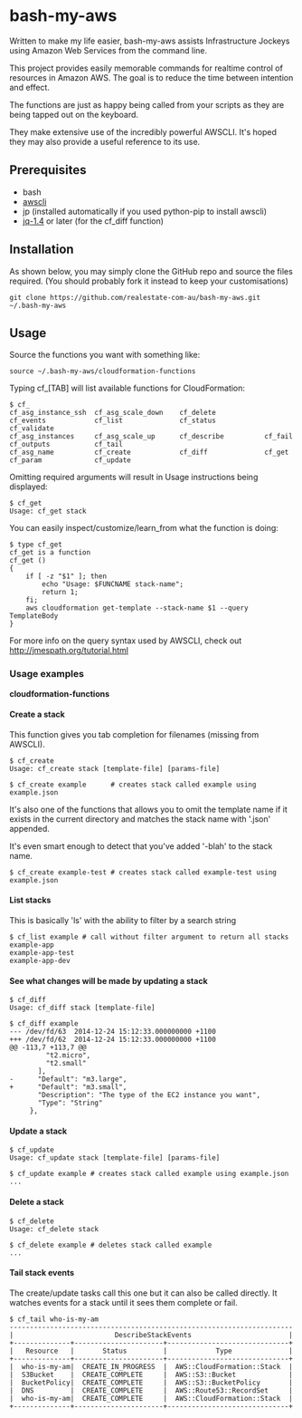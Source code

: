 bash-my-aws
===========

Written to make my life easier, bash-my-aws assists Infrastructure Jockeys using 
Amazon Web Services from the command line.

This project provides easily memorable commands for realtime control of resources
in Amazon AWS. The goal is to reduce the time between intention and effect.

The functions are just as happy being called from your scripts as they are being
tapped out on the keyboard.

They make extensive use of the incredibly powerful AWSCLI. It's hoped they may
also provide a useful reference to its use.


## Prerequisites

* bash
* [awscli](http://aws.amazon.com/cli/)
* jp (installed automatically if you used python-pip to install awscli)
* [jq-1.4](http://stedolan.github.io/jq/download/) or later (for the cf_diff function)


## Installation

As shown below, you may simply clone the GitHub repo and source the files required.
(You should probably fork it instead to keep your customisations)

```
git clone https://github.com/realestate-com-au/bash-my-aws.git ~/.bash-my-aws
```


## Usage

Source the functions you want with something like:
```
source ~/.bash-my-aws/cloudformation-functions
```

Typing cf_[TAB] will list available functions for CloudFormation:
```
$ cf_
cf_asg_instance_ssh  cf_asg_scale_down    cf_delete            cf_events            cf_list              cf_status            cf_validate
cf_asg_instances     cf_asg_scale_up      cf_describe          cf_fail              cf_outputs           cf_tail
cf_asg_name          cf_create            cf_diff              cf_get               cf_param             cf_update
```

Omitting required arguments will result in Usage instructions being displayed:
```
$ cf_get
Usage: cf_get stack
```

You can easily inspect/customize/learn_from what the function is doing:
```
$ type cf_get
cf_get is a function
cf_get ()
{
    if [ -z "$1" ]; then
        echo "Usage: $FUNCNAME stack-name";
        return 1;
    fi;
    aws cloudformation get-template --stack-name $1 --query TemplateBody
}
```

For more info on the query syntax used by AWSCLI, check out http://jmespath.org/tutorial.html


### Usage examples

**cloudformation-functions**

#### Create a stack

This function gives you tab completion for filenames (missing from AWSCLI).

```
$ cf_create
Usage: cf_create stack [template-file] [params-file]

$ cf_create example      # creates stack called example using example.json 
```

It's also one of the functions that allows you to omit the template name
if it exists in the current directory and matches the stack name with '.json' 
appended. 

It's even smart enough to detect that you've added '-blah' to the stack name.
```
$ cf_create example-test # creates stack called example-test using example.json 
```


#### List stacks

This is basically 'ls' with the ability to filter by a search string

```
$ cf_list example # call without filter argument to return all stacks
example-app
example-app-test
example-app-dev
```


#### See what changes will be made by updating a stack
```
$ cf_diff
Usage: cf_diff stack [template-file]

$ cf_diff example
--- /dev/fd/63  2014-12-24 15:12:33.000000000 +1100
+++ /dev/fd/62  2014-12-24 15:12:33.000000000 +1100
@@ -113,7 +113,7 @@
         "t2.micro",
         "t2.small"
       ],
-      "Default": "m3.large",
+      "Default": "m3.small",
       "Description": "The type of the EC2 instance you want",
       "Type": "String"
     },
```


#### Update a stack
```
$ cf_update
Usage: cf_update stack [template-file] [params-file]

$ cf_update example # creates stack called example using example.json 
...
```


#### Delete a stack
```
$ cf_delete
Usage: cf_delete stack

$ cf_delete example # deletes stack called example
...
```


#### Tail stack events

The create/update tasks call this one but it can also be called directly.
It watches events for a stack until it sees them complete or fail.

```
$ cf_tail who-is-my-am
----------------------------------------------------------------------
|                         DescribeStackEvents                        |
+--------------+----------------------+------------------------------+
|   Resource   |       Status         |            Type              |
+--------------+----------------------+------------------------------+
|  who-is-my-am|  CREATE_IN_PROGRESS  |  AWS::CloudFormation::Stack  |
|  S3Bucket    |  CREATE_COMPLETE     |  AWS::S3::Bucket             |
|  BucketPolicy|  CREATE_COMPLETE     |  AWS::S3::BucketPolicy       |
|  DNS         |  CREATE_COMPLETE     |  AWS::Route53::RecordSet     |
|  who-is-my-am|  CREATE_COMPLETE     |  AWS::CloudFormation::Stack  |
+--------------+----------------------+------------------------------+
```
